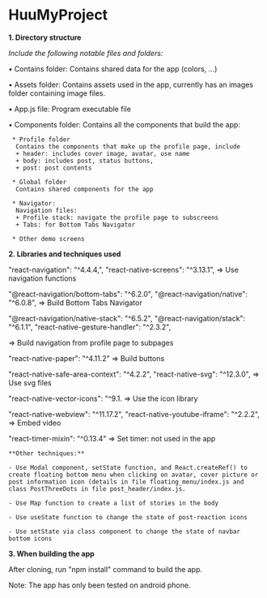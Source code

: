 # HuuMyProject



**1.	Directory structure**

_Include the following notable files and folders:_

•	Contains folder: Contains shared data for the app (colors, ...)

•	Assets folder: Contains assets used in the app, currently has an images folder containing image files.

•	App.js file: Program executable file

•	Components folder: 
    Contains all the components that build the app:    
    
     * Profile folder 
      Contains the components that make up the profile page, include
      + header: includes cover image, avatar, use name
      + body: includes post, status buttons,
      + post: post contents

     * Global folder
      Contains shared components for the app

     * Navigator: 
      Navigation files:
      + Profile stack: navigate the profile page to subscreens
      + Tabs: for Bottom Tabs Navigator

     * Other demo screens


**2.	 Libraries and techniques used**

   "react-navigation": "^4.4.4,",
   "react-native-screens": "^3.13.1",
    => Use navigation functions

   "@react-navigation/bottom-tabs": "^6.2.0",
   "@react-navigation/native": "^6.0.8",
    => Build Bottom Tabs Navigator


   "@react-navigation/native-stack": "^6.5.2",
   "@react-navigation/stack": "^6.1.1",
   "react-native-gesture-handler": "^2.3.2",
   
 => Build navigation from profile page to subpages



  "react-native-paper": "^4.11.2"
    => Build buttons

  "react-native-safe-area-context": "^4.2.2",
  "react-native-svg": "^12.3.0",
    => Use svg files

  "react-native-vector-icons": "^9.1.
    => Use the icon library

  "react-native-webview": "^11.17.2",
  "react-native-youtube-iframe": "^2.2.2",
    => Embed video

  "react-timer-mixin": "^0.13.4" 
    => Set timer: not used in the app

    **Other techniques:**

    - Use Modal component, setState function, and React.createRef() to create floating bottom menu when clicking on avatar, cover picture or post information icon (details in file floating_menu/index.js and class PostThreeDots in file post_header/index.js.

    - Use Map function to create a list of stories in the body

    - Use useState function to change the state of post-reaction icons

    - Use setState via class component to change the state of navbar bottom icons


**3.	When building the app**


After cloning, run "npm install" command to build the app.

Note: The app has only been tested on android phone.
